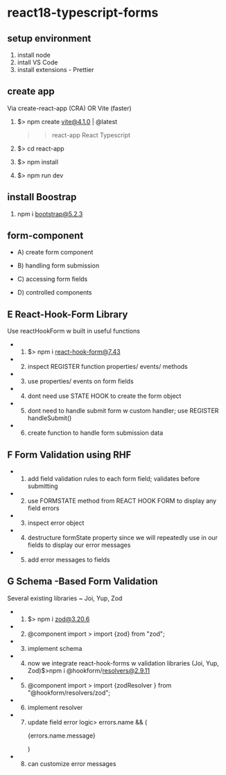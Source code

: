 # react18-typescript-forms
## setup environment

1. install node
2. intall VS Code
3. install extensions - Prettier

## create app

Via create-react-app (CRA) OR Vite (faster)

1. $> npm create vite@4.1.0 | @latest

   > > react-app
   > > React
   > > Typescript

2. $> cd react-app
3. $> npm install
4. $> npm run dev

## install Boostrap

1. npm i bootstrap@5.2.3

## form-component

- A) create form component

- B) handling form submission

- C) accessing form fields

- D) controlled components

## E React-Hook-Form Library

Use reactHookForm w built in useful functions

- 1. $> npm i react-hook-form@7.43
- 2. inspect REGISTER function properties/ events/ methods
- 3. use properties/ events on form fields
- 4. dont need use STATE HOOK to create the form object
- 5. dont need to handle submit form w custom handler; use REGISTER handleSubmit()
- 6. create function to handle form submission data

## F Form Validation using RHF

- 1. add field validation rules to each form field; validates before submitting
- 2. use FORMSTATE method from REACT HOOK FORM to display any field errors
- 3. inspect error object
- 4. destructure formState property since we will repeatedly use in our fields to display our error messages
- 5. add error messages to fields

## G Schema -Based Form Validation

Several existing libraries ~ Joi, Yup, Zod

- 1. $> npm i zod@3.20.6
- 2. @component import > import {zod} from "zod";
- 3. implement schema
- 4. now we integrate react-hook-forms w validation libraries (Joi, Yup, Zod)$>npm i @hookform/resolvers@2.9.11
- 5. @component import > import {zodResolver } from "@hookform/resolvers/zod";
- 6. implement resolver
- 7. update field error logic> errors.name && ( <p className="text-danger"> {errors.name.message}</p> )
- 8. can customize error messages

